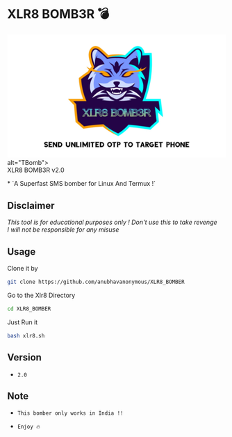# XLR8 BOMB3R :bomb:
<img src="logo.jpg"><br>
alt="TBomb"></a>
  <br>
  XLR8 BOMB3R v2.0
  <br>
</h1>
* `A Superfast SMS bomber for Linux And Termux !`

## Disclaimer
*This tool is for educational purposes only !*
_Don't use this to take revenge_<br />
*I will not be responsible for any misuse*

## Usage
Clone it by
```bash
git clone https://github.com/anubhavanonymous/XLR8_BOMBER
```
Go to the Xlr8 Directory
```bash
cd XLR8_BOMBER
```
Just Run it
```bash
bash xlr8.sh
```
## Version
* `2.0`

## Note
* `This bomber only works in India !!`

* `Enjoy 🔥`
